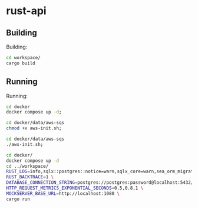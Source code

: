 # rust-api

## Building

Building:
```bash
cd workspace/
cargo build
```
## Running

Running:

```bash
cd docker
docker compose up -d;
```

```bash
cd docker/data/aws-sqs
chmod +x aws-init.sh;
```

```bash
cd docker/data/aws-sqs
./aws-init.sh;
```

```bash
cd docker/
docker compose up -d
cd ../workspace/
RUST_LOG=info,sqlx::postgres::notice=warn,sqlx_core=warn,sea_orm_migration::migrator=warn \
RUST_BACKTRACE=1 \
DATABASE_CONNECTION_STRING=postgres://postgres:password@localhost:5432/rust-sample-db \
HTTP_REQUEST_METRICS_EXPONENTIAL_SECONDS=0.5,0.8,1 \
MOCKSERVER_BASE_URL=http://localhost:1080 \
cargo run
```
